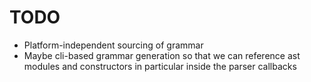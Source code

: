 # TODO

- Platform-independent sourcing of grammar
- Maybe cli-based grammar generation so that we can reference ast modules and constructors in particular inside the parser callbacks
